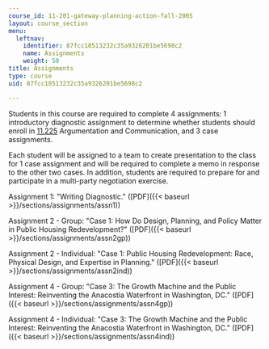 ```yaml
---
course_id: 11-201-gateway-planning-action-fall-2005
layout: course_section
menu:
  leftnav:
    identifier: 87fcc10513232c35a9326201be5698c2
    name: Assignments
    weight: 50
title: Assignments
type: course
uid: 87fcc10513232c35a9326201be5698c2

---
```


Students in this course are required to complete 4 assignments: 1 introductory diagnostic assignment to determine whether students should enroll in [11.225](/courses/11-225-argumentation-and-communication-fall-2006) Argumentation and Communication, and 3 case assignments.

Each student will be assigned to a team to create presentation to the class for 1 case assignment and will be required to complete a memo in response to the other two cases. In addition, students are required to prepare for and participate in a multi-party negotiation exercise.

Assignment 1: "Writing Diagnostic." ([PDF]({{< baseurl >}}/sections/assignments/assn1))

Assignment 2 - Group: "Case 1: How Do Design, Planning, and Policy Matter in Public Housing Redevelopment?" ([PDF]({{< baseurl >}}/sections/assignments/assn2gp))

Assignment 2 - Individual: "Case 1: Public Housing Redevelopment: Race, Physical Design, and Expertise in Planning." ([PDF]({{< baseurl >}}/sections/assignments/assn2ind))

Assignment 4 - Group: "Case 3: The Growth Machine and the Public Interest: Reinventing the Anacostia Waterfront in Washington, DC." ([PDF]({{< baseurl >}}/sections/assignments/assn4gp))

Assignment 4 - Individual: "Case 3: The Growth Machine and the Public Interest: Reinventing the Anacostia Waterfront in Washington, DC." ([PDF]({{< baseurl >}}/sections/assignments/assn4ind))